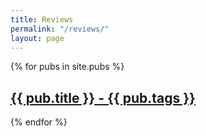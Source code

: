 ```yaml
---
title: Reviews
permalink: "/reviews/"
layout: page
---
```


{% for pubs in site.pubs %}
  <h2>
    <a href="{{ pubs.url }}">
      {{ pub.title }} - {{ pub.tags }}
    </a>
  </h2>
{% endfor %}